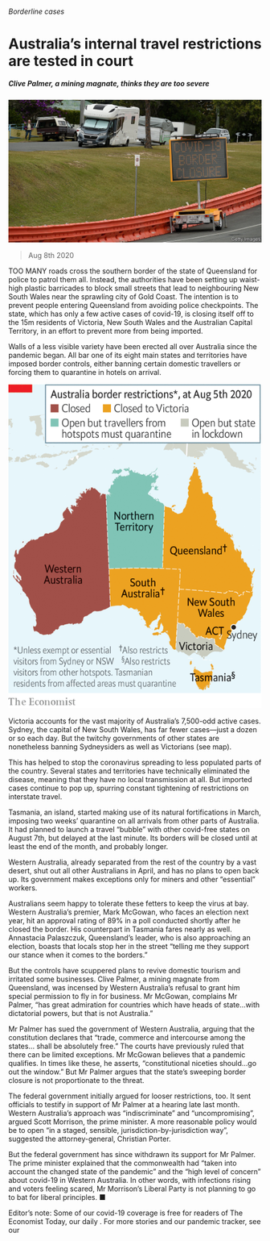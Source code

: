 ###### Borderline cases

# Australia’s internal travel restrictions are tested in court 

##### Clive Palmer, a mining magnate, thinks they are too severe 

![image](images/20200808_ASP506.jpg) 

> Aug 8th 2020 

TOO MANY roads cross the southern border of the state of Queensland for police to patrol them all. Instead, the authorities have been setting up waist-high plastic barricades to block small streets that lead to neighbouring New South Wales near the sprawling city of Gold Coast. The intention is to prevent people entering Queensland from avoiding police checkpoints. The state, which has only a few active cases of covid-19, is closing itself off to the 15m residents of Victoria, New South Wales and the Australian Capital Territory, in an effort to prevent more from being imported.

Walls of a less visible variety have been erected all over Australia since the pandemic began. All bar one of its eight main states and territories have imposed border controls, either banning certain domestic travellers or forcing them to quarantine in hotels on arrival.

![image](images/20200808_ASM940.png) 


Victoria accounts for the vast majority of Australia’s 7,500-odd active cases. Sydney, the capital of New South Wales, has far fewer cases—just a dozen or so each day. But the twitchy governments of other states are nonetheless banning Sydneysiders as well as Victorians (see map).

This has helped to stop the coronavirus spreading to less populated parts of the country. Several states and territories have technically eliminated the disease, meaning that they have no local transmission at all. But imported cases continue to pop up, spurring constant tightening of restrictions on interstate travel.

Tasmania, an island, started making use of its natural fortifications in March, imposing two weeks’ quarantine on all arrivals from other parts of Australia. It had planned to launch a travel “bubble” with other covid-free states on August 7th, but delayed at the last minute. Its borders will be closed until at least the end of the month, and probably longer.

Western Australia, already separated from the rest of the country by a vast desert, shut out all other Australians in April, and has no plans to open back up. Its government makes exceptions only for miners and other “essential” workers.

Australians seem happy to tolerate these fetters to keep the virus at bay. Western Australia’s premier, Mark McGowan, who faces an election next year, hit an approval rating of 89% in a poll conducted shortly after he closed the border. His counterpart in Tasmania fares nearly as well. Annastacia Palaszczuk, Queensland’s leader, who is also approaching an election, boasts that locals stop her in the street “telling me they support our stance when it comes to the borders.”

But the controls have scuppered plans to revive domestic tourism and irritated some businesses. Clive Palmer, a mining magnate from Queensland, was incensed by Western Australia’s refusal to grant him special permission to fly in for business. Mr McGowan, complains Mr Palmer, “has great admiration for countries which have heads of state…with dictatorial powers, but that is not Australia.”

Mr Palmer has sued the government of Western Australia, arguing that the constitution declares that “trade, commerce and intercourse among the states… shall be absolutely free.” The courts have previously ruled that there can be limited exceptions. Mr McGowan believes that a pandemic qualifies. In times like these, he asserts, “constitutional niceties should…go out the window.” But Mr Palmer argues that the state’s sweeping border closure is not proportionate to the threat.

The federal government initially argued for looser restrictions, too. It sent officials to testify in support of Mr Palmer at a hearing late last month. Western Australia’s approach was “indiscriminate” and “uncompromising”, argued Scott Morrison, the prime minister. A more reasonable policy would be to open “in a staged, sensible, jurisdiction-by-jurisdiction way”, suggested the attorney-general, Christian Porter.

But the federal government has since withdrawn its support for Mr Palmer. The prime minister explained that the commonwealth had “taken into account the changed state of the pandemic” and the “high level of concern” about covid-19 in Western Australia. In other words, with infections rising and voters feeling scared, Mr Morrison’s Liberal Party is not planning to go to bat for liberal principles. ■

Editor’s note: Some of our covid-19 coverage is free for readers of The Economist Today, our daily . For more stories and our pandemic tracker, see our 

